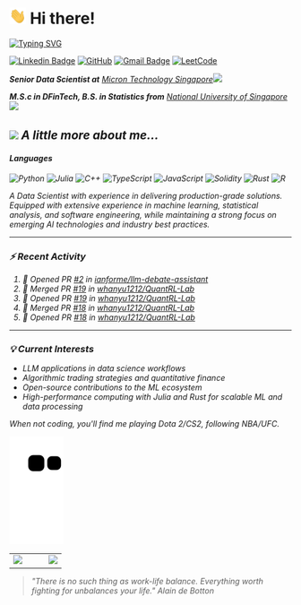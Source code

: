 <h1> <img src="./pictures/wave.gif" width="30">&nbsp;Hi there! </h1>
<!-- <img src="./pictures/github-header-image.png" width="100%"> -->
<a href="https://git.io/typing-svg"><img src="https://readme-typing-svg.demolab.com?font=Fira+Code&pause=1000&multiline=true&random=false&width=435&height=100&lines=An+experienced+data+scientist;Always+learning+new+things" alt="Typing SVG" /></a>

[![Linkedin Badge](https://img.shields.io/badge/linkedin-%230077B5.svg?style=for-the-badge&logo=linkedin&logoColor=white)](https://www.linkedin.com/in/hanyu-wu-6a610b165/) [![GitHub](https://img.shields.io/badge/github-%23121011.svg?style=for-the-badge&logo=github&logoColor=white)](https://github.com/whanyu1212/) [![Gmail Badge](https://img.shields.io/badge/Gmail-D14836?style=for-the-badge&logo=gmail&logoColor=white)](mailto:whanyu47@gmail.com/) [![LeetCode](https://img.shields.io/badge/LeetCode-000000?style=for-the-badge&logo=LeetCode&logoColor=#d16c06)](https://leetcode.com/whanyu1212/)

<p><em><strong>Senior Data Scientist at</strong> <a href="https://sg.micron.com/">Micron Technology Singapore</a><img src="https://media.giphy.com/media/WUlplcMpOCEmTGBtBW/giphy.gif" width="30">
<p><em><strong>M.S.c in DFinTech, B.S. in Statistics from</strong> <a href="https://nus.edu.sg/">National University of Singapore</a><img src="https://media.giphy.com/media/fYSnHlufseco8Fh93Z/giphy.gif" width="30">

## <img src="https://media.giphy.com/media/v1.Y2lkPTc5MGI3NjExdGZhaHR0cWl1NHlkbms1OThldXVtMzNyNXN4dTJsendsNG9jcm0weSZlcD12MV9pbnRlcm5hbF9naWZfYnlfaWQmY3Q9Zw/LHZyixOnHwDDy/giphy.gif" width="50"> A little more about me...

#### Languages

![Python](https://img.shields.io/badge/python-3670A0?style=for-the-badge&logo=python&logoColor=ffdd54) ![Julia](https://img.shields.io/badge/-Julia-9558B2?style=for-the-badge&logo=julia&logoColor=white) ![C++](https://img.shields.io/badge/c++-%2300599C.svg?style=for-the-badge&logo=c%2B%2B&logoColor=white) ![TypeScript](https://img.shields.io/badge/typescript-%23007ACC.svg?style=for-the-badge&logo=typescript&logoColor=white) ![JavaScript](https://img.shields.io/badge/javascript-%23323330.svg?style=for-the-badge&logo=javascript&logoColor=%23F7DF1E) ![Solidity](https://img.shields.io/badge/Solidity-%23363636.svg?style=for-the-badge&logo=solidity&logoColor=white) ![Rust](https://img.shields.io/badge/rust-%23000000.svg?style=for-the-badge&logo=rust&logoColor=white) ![R](https://img.shields.io/badge/r-%23276DC3.svg?style=for-the-badge&logo=r&logoColor=white)

A Data Scientist with experience in delivering production-grade solutions. Equipped with extensive experience in machine learning, statistical analysis, and software engineering, while maintaining a strong focus on emerging AI technologies and industry best practices.

---

### ⚡ Recent Activity
<!--START_SECTION:activity-->
1. 💪 Opened PR [#2](https://github.com/ianforme/llm-debate-assistant/pull/2) in [ianforme/llm-debate-assistant](https://github.com/ianforme/llm-debate-assistant)
2. 🎉 Merged PR [#19](https://github.com/whanyu1212/QuantRL-Lab/pull/19) in [whanyu1212/QuantRL-Lab](https://github.com/whanyu1212/QuantRL-Lab)
3. 💪 Opened PR [#19](https://github.com/whanyu1212/QuantRL-Lab/pull/19) in [whanyu1212/QuantRL-Lab](https://github.com/whanyu1212/QuantRL-Lab)
4. 🎉 Merged PR [#18](https://github.com/whanyu1212/QuantRL-Lab/pull/18) in [whanyu1212/QuantRL-Lab](https://github.com/whanyu1212/QuantRL-Lab)
5. 💪 Opened PR [#18](https://github.com/whanyu1212/QuantRL-Lab/pull/18) in [whanyu1212/QuantRL-Lab](https://github.com/whanyu1212/QuantRL-Lab)
<!--END_SECTION:activity-->

---

### 💡 Current Interests
- LLM applications in data science workflows  
- Algorithmic trading strategies and quantitative finance  
- Open-source contributions to the ML ecosystem  
- High-performance computing with Julia and Rust for scalable ML and data processing 


When not coding, you'll find me playing Dota 2/CS2, following NBA/UFC.

<!-- GitHub Contribution Snake -->
<a href="https://github.com/whanyu1212#gh-light-mode-only" align="center">
  <img alt="GitHub Snake Light" src="https://github.com/whanyu1212/whanyu1212/raw/snake/github-contribution-grid-snake.svg#gh-light-mode-only" />
</a>

<table>
  <tr>
    <td><img src="https://streak-stats.demolab.com/?user=whanyu1212" /></td>
    <td>&nbsp;&nbsp;&nbsp;&nbsp;&nbsp;</td> <!-- Spacing between images -->
    <td><img src="https://github-readme-stats.vercel.app/api?username=whanyu1212" /></td>
  </tr>
</table>



<!-- [![GitHub Streak](https://streak-stats.demolab.com/?user=whanyu1212)](https://git.io/streak-stats)
[![Hanyu's GitHub stats](https://github-readme-stats.vercel.app/api?username=whanyu1212)](https://github.com/whanyu1212/github-readme-stats) -->

> "There is no such thing as work-life balance. Everything worth fighting for unbalances your life." Alain de Botton

<!--
**whanyu1212/whanyu1212** is a ✨ _special_ ✨ repository because its `README.md` (this file) appears on your GitHub profile.

Here are some ideas to get you started:

- 🔭 I’m currently working on ...
- 🌱 I’m currently learning ...
- 👯 I’m looking to collaborate on ...
- 🤔 I’m looking for help with ...
- 💬 Ask me about ...
- 📫 How to reach me: ...
- 😄 Pronouns: ...
- ⚡ Fun fact: ...
-->
